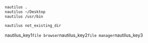 ```bash
nautilus .
nautilus ~/Desktop
nautilus /usr/bin
```
```bash
nautilus not_existing_dir
```
nautilus_key1`file browser`nautilus_key2`file manager`nautilus_key3